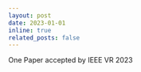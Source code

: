 ```yaml
---
layout: post
date: 2023-01-01
inline: true
related_posts: false
---
```


One Paper accepted by IEEE VR 2023
